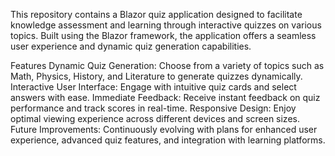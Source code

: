 This repository contains a Blazor quiz application designed to facilitate knowledge assessment and learning through interactive quizzes on various topics. Built using the Blazor framework, the application offers a seamless user experience and dynamic quiz generation capabilities.

Features
Dynamic Quiz Generation: Choose from a variety of topics such as Math, Physics, History, and Literature to generate quizzes dynamically.
Interactive User Interface: Engage with intuitive quiz cards and select answers with ease.
Immediate Feedback: Receive instant feedback on quiz performance and track scores in real-time.
Responsive Design: Enjoy optimal viewing experience across different devices and screen sizes.
Future Improvements: Continuously evolving with plans for enhanced user experience, advanced quiz features, and integration with learning platforms.
 
 
